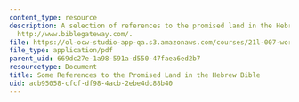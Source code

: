 ```yaml
---
content_type: resource
description: A selection of references to the promised land in the Hebrew Bible from
  http://www.biblegateway.com/.
file: https://ol-ocw-studio-app-qa.s3.amazonaws.com/courses/21l-007-world-literatures-travel-writing-fall-2008/acb95058cfcfdf984acb2ebe4dc88b40_pro_land_ref.pdf
file_type: application/pdf
parent_uid: 669dc27e-1a98-591a-d550-47faea6ed2b7
resourcetype: Document
title: Some References to the Promised Land in the Hebrew Bible
uid: acb95058-cfcf-df98-4acb-2ebe4dc88b40
---
```

